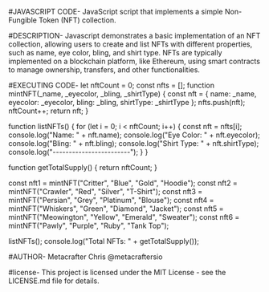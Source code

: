 #JAVASCRIPT CODE-
JavaScript script that implements a simple Non-Fungible Token (NFT) collection. 

#DESCRIPTION-
Javascript demonstrates a basic implementation of an NFT collection, allowing users to create and list NFTs with different properties,
such as name, eye color, bling, and shirt type.  NFTs are typically implemented on a blockchain platform, like Ethereum, using smart contracts to manage ownership, transfers, and other functionalities.

#EXECUTING CODE-
let nftCount = 0;
const nfts = [];
function mintNFT(_name, _eyecolor, _bling, _shirtType) {
  const nft = {
    name: _name,
    eyecolor: _eyecolor,
    bling: _bling,
    shirtType: _shirtType
  };
  nfts.push(nft);
  nftCount++;
  return nft;
}

function listNFTs() {
  for (let i = 0; i < nftCount; i++) {
    const nft = nfts[i];
    console.log("Name: " + nft.name);
    console.log("Eye Color: " + nft.eyecolor);
    console.log("Bling: " + nft.bling);
    console.log("Shirt Type: " + nft.shirtType);
    console.log("------------------------");
  }
}

function getTotalSupply() {
  return nftCount;
}

const nft1 = mintNFT("Critter", "Blue", "Gold", "Hoodie");
const nft2 = mintNFT("Crawler", "Red", "Silver", "T-Shirt");
const nft3 = mintNFT("Persian", "Grey", "Platinum", "Blouse");
const nft4 = mintNFT("Whiskers", "Green", "Diamond", "Jacket");
const nft5 = mintNFT("Meowington", "Yellow", "Emerald", "Sweater");
const nft6 = mintNFT("Pawly", "Purple", "Ruby", "Tank Top");

listNFTs();
console.log("Total NFTs: " + getTotalSupply());

#AUTHOR-
Metacrafter Chris
@metacraftersio

#license-
This project is licensed under the MIT License - see the LICENSE.md file for details.


